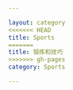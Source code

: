 ```yaml
---

layout: category
<<<<<<< HEAD
title: Sports
=======
title: 锻炼和技巧
>>>>>>> gh-pages
category: Sports

---
```

